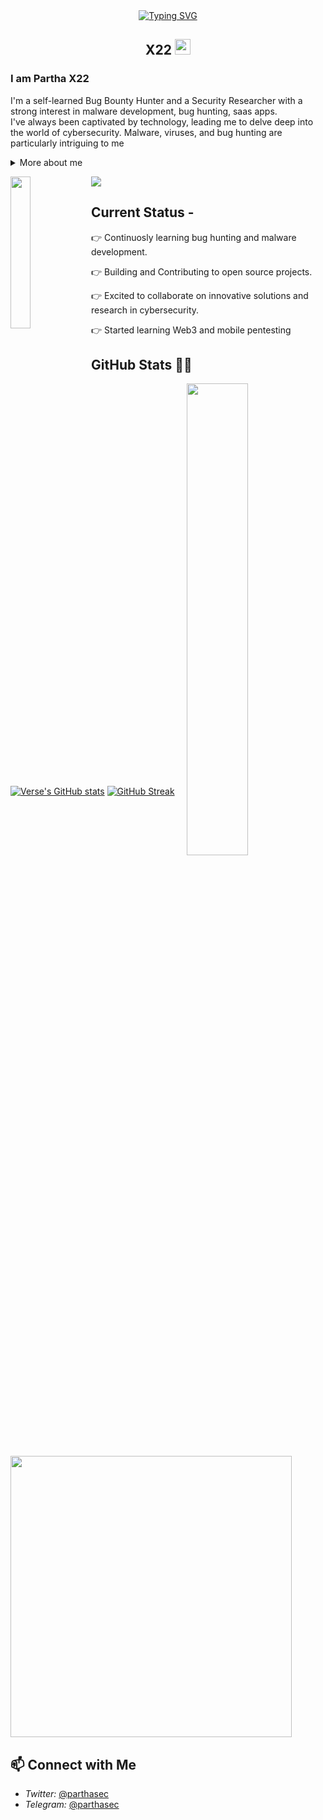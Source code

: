 

<div align="center">
  <a href="https://git.io/typing-svg">
    <img src="https://readme-typing-svg.demolab.com?font=Fira+Code&pause=1000&color=FF0000&width=435&lines=On+journey+to+become+a+great+Hacker" alt="Typing SVG" />
  </a>
</div>
<h2 align="Center">
  X22

  <img src="https://github.com/user-attachments/assets/35e18cb0-3fcf-4826-80d9-f4da17b24d6e" width="25px"/>
</h2>



### I am Partha X22

I'm a self-learned Bug Bounty Hunter and a Security Researcher with a strong interest in malware development, bug hunting, saas apps.<br>
I've always been captivated by technology, leading me to delve deep into the world of cybersecurity. Malware, viruses, and bug hunting are particularly intriguing to me
<details>
  <summary>More about me</summary>

- **Name**: Partha
- **From**: India
- **Bug Hunter** | **Security Researcher** | **Malware Development**
- i have experience in cracking,reverse Engineering,bug Hunting,pentesting,Social engineering,malware development.
-**Reverse Engineering**, **Malware Development**
- Improving knowledge in **Website Vulnerabilities**
- I’m currently learning **everything** 
- Reach me out at **parthax22@proton.me**

</details>

![](https://komarev.com/ghpvc/?username=parthasec)
<img width="25%" align='left' src="https://github.com/user-attachments/assets/9c826dd0-fd72-49ba-af60-e79f64344f59">

## Current Status -

👉 Continuosly learning bug hunting and malware development.

👉 Building and Contributing to open source projects.

👉 Excited to collaborate on innovative solutions and research in cybersecurity.

👉 Started learning Web3 and mobile pentesting




<h2 id="github_stats" align=''>GitHub Stats 👨‍💻</h2>
<img align="right" width="44%" src="https://i.imgur.com/1ToWEWw.png"/>
 
  [![Verse's GitHub stats](https://github-readme-stats.vercel.app/api?username=parthasec&theme=vision-friendly-dark)](https://github.com/parthasec/github-readme-stats)
  [![GitHub Streak](https://streak-stats.demolab.com?user=parthasec&theme=dark&card_width=450)](https://git.io/streak-stats) 
 <p align="left"><a href="https://github.com/parthasec/github-readme-stats"><img src="https://github-readme-stats.vercel.app/api/top-langs/?username=parthasec&layout=compact&theme=vision-friendly-dark" width="450"" /></a></p>





## 📫 Connect with Me
- *Twitter:* [@parthasec](https://x.com/parthasec)
- *Telegram:* [@parthasec](https://t.me/parthasec)

